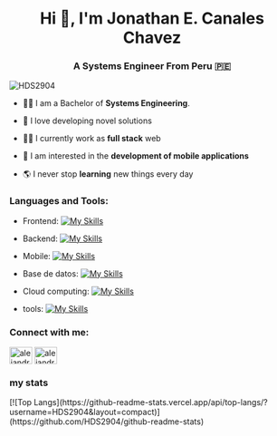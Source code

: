 <h1 align="center">Hi 👋, I'm Jonathan E. Canales Chavez</h1>
<h3 align="center">A Systems Engineer From Peru 🇵🇪</h3>

<p align="left"> <img src="https://komarev.com/ghpvc/?username=HDS2904&label=Profile%20views&color=0e75b6&style=flat" alt="HDS2904" /> </p>

- 👨‍🎓 I am a Bachelor of **Systems Engineering**.

- 💖 I love developing novel solutions

- 👨‍💻 I currently work as **full stack** web

- 📱 I am interested in the **development of mobile applications**

- 🌎 I never stop **learning** new things every day


<h3 align="left">Languages and Tools:</h3>
  
- Frontend: [![My Skills](https://skillicons.dev/icons?i=html,css,sass,js,ts,bootstrap,react,angular&perline=8)](https://skillicons.dev)

- Backend: [![My Skills](https://skillicons.dev/icons?i=html,nodejs,express,nestjs,graphql&perline=8)](https://skillicons.dev)

- Mobile: [![My Skills](https://skillicons.dev/icons?i=flutter,react,kotlin&perline=8)](https://skillicons.dev)

- Base de datos: [![My Skills](https://skillicons.dev/icons?i=sqlite,postgres,mysql,mongodb,dynamodb,&perline=8)](https://skillicons.dev)

- Cloud computing: [![My Skills](https://skillicons.dev/icons?i=aws&perline=8)](https://skillicons.dev)

- tools: [![My Skills](https://skillicons.dev/icons?i=linux,git,github,gitlab,docker,vscode,figma&perline=8)](https://skillicons.dev)
  

<h3 align="left">Connect with me:</h3>
<p align="left">
  <a href="https://www.linkedin.com/in/canaleschavezjonathan-hds/" target="blank"><img align="center" src="https://raw.githubusercontent.com/rahuldkjain/github-profile-readme-generator/master/src/images/icons/Social/linked-in-alt.svg" alt="alejandro-la-rosa-4497a995" height="30" width="40" /></a>
  <a href="https://www.facebook.com/jonathanemerzon.canaleschavez" target="blank"><img align="center" src="https://raw.githubusercontent.com/rahuldkjain/github-profile-readme-generator/master/src/images/icons/Social/facebook.svg" alt="alejandrope.js" height="30" width="40" /></a>
</p>


<h3 align="left">my stats</h3>
[![Top Langs](https://github-readme-stats.vercel.app/api/top-langs/?username=HDS2904&layout=compact)](https://github.com/HDS2904/github-readme-stats)
